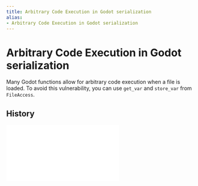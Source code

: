```yaml
---
title: Arbitrary Code Execution in Godot serialization
alias:
- Arbitrary Code Execution in Godot serialization
---
```


# Arbitrary Code Execution in Godot serialization

Many Godot functions allow for arbitrary code execution when a file is loaded. To avoid this vulnerability, you can use `get_var` and `store_var` from `FileAccess`.

## History

![20240619_243315](../entries/20240619_243315.md)
